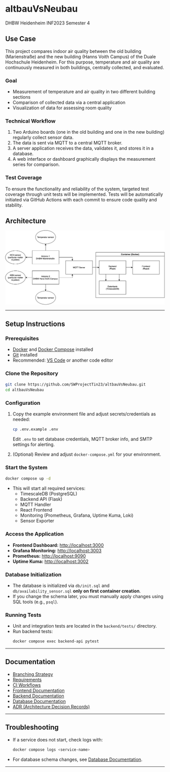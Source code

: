 # altbauVsNeubau
DHBW Heidenheim INF2023 Semester 4

## Use Case
This project compares indoor air quality between the old building (Marienstraße) and the new building (Hanns Voith Campus) of the Duale Hochschule Heidenheim. For this purpose, temperature and air quality are continuously measured in both buildings, centrally collected, and evaluated.

### Goal
* Measurement of temperature and air quality in two different building sections
* Comparison of collected data via a central application
* Visualization of data for assessing room quality

### Technical Workflow
1. Two Arduino boards (one in the old building and one in the new building) regularly collect sensor data.
2. The data is sent via MQTT to a central MQTT broker.
3. A server application receives the data, validates it, and stores it in a database.
4. A web interface or dashboard graphically displays the measurement series for comparison.

### Test Coverage
To ensure the functionality and reliability of the system, targeted test coverage through unit tests will be implemented.
Tests will be automatically initiated via GitHub Actions with each commit to ensure code quality and stability.

## Architecture
![Architecture](./docs/images/ArchitecturDiagramm.svg)

---

## Setup Instructions

### Prerequisites

- [Docker](https://www.docker.com/) and [Docker Compose](https://docs.docker.com/compose/) installed
- [Git](https://git-scm.com/) installed
- Recommended: [VS Code](https://code.visualstudio.com/) or another code editor

### Clone the Repository

```sh
git clone https://github.com/SWProjectTin23/altbauVsNeubau.git
cd altbauVsNeubau
```

### Configuration

1. Copy the example environment file and adjust secrets/credentials as needed:
   ```sh
   cp .env.example .env
   ```
   Edit `.env` to set database credentials, MQTT broker info, and SMTP settings for alerting.

2. (Optional) Review and adjust `docker-compose.yml` for your environment.

### Start the System

```sh
docker compose up -d
```

- This will start all required services:
  - TimescaleDB (PostgreSQL)
  - Backend API (Flask)
  - MQTT Handler
  - React Frontend
  - Monitoring (Prometheus, Grafana, Uptime Kuma, Loki)
  - Sensor Exporter

### Access the Application

- **Frontend Dashboard:** [http://localhost:3000](http://localhost:3000)
- **Grafana Monitoring:** [http://localhost:3003](http://localhost:3003)
- **Prometheus:** [http://localhost:9090](http://localhost:9090)
- **Uptime Kuma:** [http://localhost:3002](http://localhost:3002)

### Database Initialization

- The database is initialized via `db/init.sql` and `db/availability_sensor.sql` **only on first container creation**.
- If you change the schema later, you must manually apply changes using SQL tools (e.g., `psql`).

### Running Tests

- Unit and integration tests are located in the `backend/tests/` directory.
- Run backend tests:
  ```sh
  docker compose exec backend-api pytest
  ```

---

## Documentation

- [Branching Strategy](docs/branchingStrategy.md)  
- [Requirements](docs/software-quality/requirements.md)  
- [CI Workflows](docs/workflows/ci.md)
- [Frontend Documentation](docs/frontend/frontend.md)
- [Backend Documentation](docs/backend/backend.md)
- [Database Documentation](docs/db/db.md)
- [ADR (Architecture Decision Records)](docs/adr/)

---

## Troubleshooting

- If a service does not start, check logs with:
  ```sh
  docker compose logs <service-name>
  ```
- For database schema changes, see [Database Documentation](docs/db/db.md).

---
